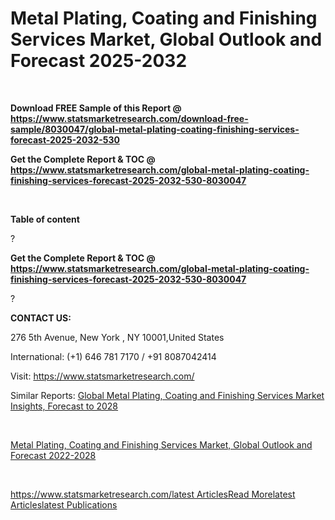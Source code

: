<h1>Metal Plating, Coating and Finishing Services Market, Global Outlook and Forecast 2025-2032</h1><br/><p><strong>Download FREE Sample of this Report @ <a href="https://www.statsmarketresearch.com/download-free-sample/8030047/global-metal-plating-coating-finishing-services-forecast-2025-2032-530">https://www.statsmarketresearch.com/download-free-sample/8030047/global-metal-plating-coating-finishing-services-forecast-2025-2032-530</a></strong></p>
 
 
 
 <div><b>Get the Complete Report & TOC @ <a href="https://www.statsmarketresearch.com/global-metal-plating-coating-finishing-services-forecast-2025-2032-530-8030047">https://www.statsmarketresearch.com/global-metal-plating-coating-finishing-services-forecast-2025-2032-530-8030047</a></b></div>
 
 
 
 <p><br />
 
 <b>Table of content</b></p>
 
 
 
 <p>? </p>
 
 
 
 <div><b>Get the Complete Report & TOC @ <a href="https://www.statsmarketresearch.com/global-metal-plating-coating-finishing-services-forecast-2025-2032-530-8030047">https://www.statsmarketresearch.com/global-metal-plating-coating-finishing-services-forecast-2025-2032-530-8030047</a></b></div>
 
 
 
 <p>? </p>
 
 
 
 <p><b>CONTACT US:</b><br />
 
 276 5th Avenue, New York , NY 10001,United States<br />
 
 International: (+1) 646 781 7170 / +91 8087042414<br />
 
 Visit: <a href="https://www.statsmarketresearch.com/">https://www.statsmarketresearch.com/</a><br />
 
 Similar Reports: <a href="https://www.statsmarketresearch.com/global-metal-plating-coating-finishing-services-forecast-2025-2032-530-8030047">Global Metal Plating, Coating and Finishing Services Market Insights, Forecast to 2028</a><br />
 
 <br />
 
 <a href="https://www.statsmarketresearch.com/global-metal-plating-coating-finishing-services-forecast-2025-2032-530-8030047">Metal Plating, Coating and Finishing Services Market, Global Outlook and Forecast 2022-2028</a><br />
 
 <br />
 
 <a href="https://gyeongbokgung.com">https://www.statsmarketresearch.com/</a><a href="https://hallyeomaritime.com">latest Articles</a><a href="https://jingwansa.com">Read More</a><a href="https://nguoiviet.jp/">latest Articles</a><a href="https://www.intelmarketresearch.com/">latest Publications</a></p>